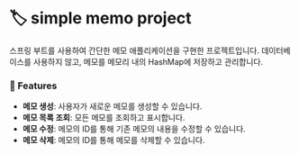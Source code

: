 # 🏷️ simple memo project

스프링 부트를 사용하여 간단한 메모 애플리케이션을 구현한 프로젝트입니다. 데이터베이스를 사용하지 않고, 메모를 메모리 내의 HashMap에 저장하고 관리합니다.

### 📝 Features
- **메모 생성**: 사용자가 새로운 메모를 생성할 수 있습니다.
- **메모 목록 조회**: 모든 메모를 조회하고 표시합니다.
- **메모 수정**: 메모의 ID를 통해 기존 메모의 내용을 수정할 수 있습니다.
- **메모 삭제**: 메모의 ID를 통해 메모를 삭제할 수 있습니다.
